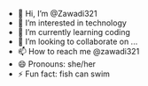 - 👋 Hi, I’m @Zawadi321
- 👀 I’m interested in technology
- 🌱 I’m currently learning coding
- 💞️ I’m looking to collaborate on ...
- 📫 How to reach me @zawadi321
- 😄 Pronouns: she/her
- ⚡ Fun fact: fish can swim

<!---
Zawadi321/Zawadi321 is a ✨ special ✨ repository because its `README.md` (this file) appears on your GitHub profile.
You can click the Preview link to take a look at your changes.
--->
